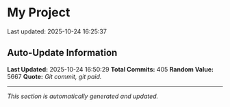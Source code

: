 # My Project


Last updated: 2025-10-24 16:25:37




























































































































































































































































































































































































































































































































































































































































































































































































































## Auto-Update Information

**Last Updated:** 2025-10-24 16:50:29
**Total Commits:** 405
**Random Value:** 5667
**Quote:** _Git commit, git paid._

---
_This section is automatically generated and updated._